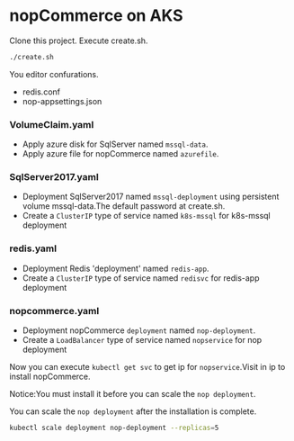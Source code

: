 # nopCommerce on AKS

Clone this project.
Execute create.sh.

```bash
./create.sh
```

You editor confurations.

* redis.conf
* nop-appsettings.json

### VolumeClaim.yaml

* Apply azure disk for SqlServer named `mssql-data`.
* Apply azure file for nopCommerce named `azurefile`.

### SqlServer2017.yaml

* Deployment SqlServer2017 named `mssql-deployment` using persistent volume mssql-data.The default password at create.sh.
* Create a `ClusterIP` type of service named `k8s-mssql` for k8s-mssql deployment

### redis.yaml

* Deployment Redis 'deployment' named `redis-app`.
* Create a `ClusterIP` type of service named `redisvc` for redis-app deployment

### nopcommerce.yaml

* Deployment nopCommerce `deployment` named `nop-deployment`.
* Create a `LoadBalancer` type of service named `nopservice` for nop deployment

Now you can execute `kubectl get svc` to get ip for `nopservice`.Visit in ip to install nopCommerce.

Notice:You must install it before you can scale the `nop deployment`.

You can scale the `nop deployment` after the installation is complete.
```bash
kubectl scale deployment nop-deployment --replicas=5
```